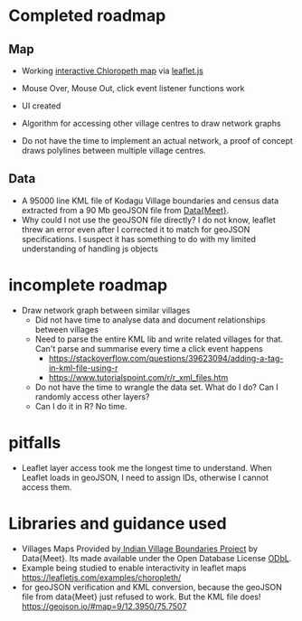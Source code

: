 # Completed roadmap
## Map
- Working [interactive Chloropeth map](https://en.wikipedia.org/wiki/Choropleth_map) via [leaflet.js](leafletjs.com)

- Mouse Over, Mouse Out, click event listener functions work
- UI created
- Algorithm for accessing other village centres to draw network graphs

- Do not have the time to implement an actual network, a proof of concept draws polylines between multiple village centres.

## Data

- A 95000 line KML file of Kodagu Village boundaries and census data extracted from a 90 Mb geoJSON file from [Data{Meet}](http://projects.datameet.org/indian_village_boundaries/).
- Why could I not use the geoJSON file directly? I do not know, leaflet threw an error even after I corrected it to match for geoJSON specifications. I suspect it has something to do with my limited understanding of handling js objects

# incomplete roadmap
- Draw network graph between similar villages
	- Did not have time to analyse data and document relationships between villages
	- Need to parse the entire KML lib and write related villages for that. Can't parse and summarise every time a click event happens 
		- https://stackoverflow.com/questions/39623094/adding-a-tag-in-kml-file-using-r
		- https://www.tutorialspoint.com/r/r_xml_files.htm
	- Do not have the time to wrangle the data set. What do I do? Can I randomly access other layers?
	- Can I do it in R? No time.

# pitfalls
-  Leaflet layer access took me the longest time to understand. When Leaflet loads in geoJSON, I need to assign IDs, otherwise I cannot access them.


# Libraries and guidance used
- Villages Maps Provided by[ Indian Village Boundaries Project](http://projects.datameet.org/indian_village_boundaries/) by Data{Meet}. Its made available under the Open Database License [ODbL](http://opendatacommons.org/licenses/odbl/).
- Example being studied to enable interactivity in leaflet maps https://leafletjs.com/examples/choropleth/
- for geoJSON verification and KML conversion, because the geoJSON file from data{Meet} just refused to work. But the KML file does! https://geojson.io/#map=9/12.3950/75.7507
